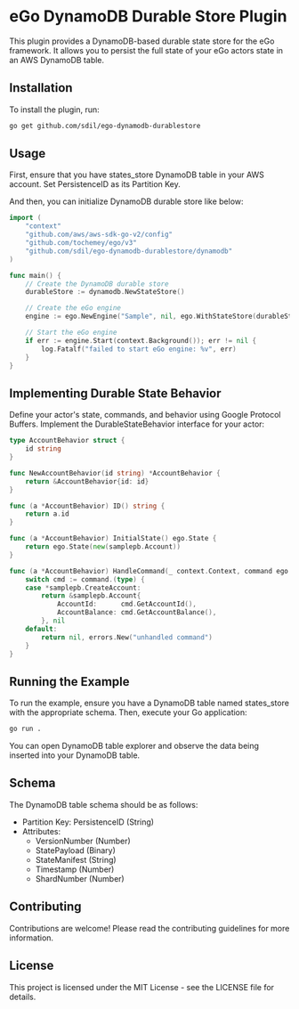 # eGo DynamoDB Durable Store Plugin

This plugin provides a DynamoDB-based durable state store for the eGo framework. It allows you to persist the full state of your eGo actors state in an AWS DynamoDB table.

## Installation

To install the plugin, run:

```bash
go get github.com/sdil/ego-dynamodb-durablestore
```

## Usage

First, ensure that you have states_store DynamoDB table in your AWS account. Set PersistenceID as its Partition Key.

And then, you can initialize DynamoDB durable store like below:

```go
import (
    "context"
    "github.com/aws/aws-sdk-go-v2/config"
    "github.com/tochemey/ego/v3"
    "github.com/sdil/ego-dynamodb-durablestore/dynamodb"
)

func main() {
    // Create the DynamoDB durable store
    durableStore := dynamodb.NewStateStore()

    // Create the eGo engine
    engine := ego.NewEngine("Sample", nil, ego.WithStateStore(durableStore))

    // Start the eGo engine
    if err := engine.Start(context.Background()); err != nil {
        log.Fatalf("failed to start eGo engine: %v", err)
    }
}
```

## Implementing Durable State Behavior

Define your actor's state, commands, and behavior using Google Protocol Buffers. Implement the DurableStateBehavior interface for your actor:

```go
type AccountBehavior struct {
    id string
}

func NewAccountBehavior(id string) *AccountBehavior {
    return &AccountBehavior{id: id}
}

func (a *AccountBehavior) ID() string {
    return a.id
}

func (a *AccountBehavior) InitialState() ego.State {
    return ego.State(new(samplepb.Account))
}

func (a *AccountBehavior) HandleCommand(_ context.Context, command ego.Command, _ ego.State) (ego.State, error) {
    switch cmd := command.(type) {
    case *samplepb.CreateAccount:
        return &samplepb.Account{
            AccountId:      cmd.GetAccountId(),
            AccountBalance: cmd.GetAccountBalance(),
        }, nil
    default:
        return nil, errors.New("unhandled command")
    }
}
```

## Running the Example

To run the example, ensure you have a DynamoDB table named states_store with the appropriate schema. Then, execute your Go application:

```bash
go run .
```

You can open DynamoDB table explorer and observe the data being inserted into your DynamoDB table.

## Schema

The DynamoDB table schema should be as follows:

- Partition Key: PersistenceID (String)
- Attributes:
  - VersionNumber (Number)
  - StatePayload (Binary)
  - StateManifest (String)
  - Timestamp (Number)
  - ShardNumber (Number)

## Contributing

Contributions are welcome! Please read the contributing guidelines for more information.

## License

This project is licensed under the MIT License - see the LICENSE file for details.

